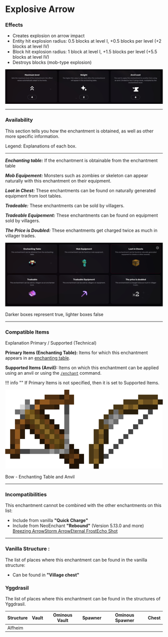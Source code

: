 # Explosive Arrow
### Effects
*   Creates explosion on arrow impact
*   Entity hit explosion radius: 0.5 blocks at level I, +0.5 blocks per level (+2 blocks at level IV)
*   Block hit explosion radius: 1 block at level I, +1.5 blocks per level (+5.5 blocks at level IV)
*   Destroys blocks (mob-type explosion)

![](/images/voxel/enchantment/bow-enchantment/image_1756618455412_471.png)

* * *

### Availability

This section tells you how the enchantment is obtained, as well as other more specific information.

Legend: Explanations of each box.[](#legend-explanations-of-each-box)

* * *

_**Enchanting table:**_ If the enchantment is obtainable from the enchantment table

_**Mob Equipement:**_ Monsters such as zombies or skeleton can appear naturally with this enchantment on their equipment.

_**Loot in Chest:**_ These enchantments can be found on naturally generated equipment from loot tables.

_**Tradeable:**_ These enchantments can be sold by villagers.

_**Tradeable Equipement:**_ These enchantments can be found on equipment sold by villagers.

_**The Price is Doubled:**_ These enchantments get charged twice as much in villager trades.

![](/images/voxel/enchantment/bow-enchantment/image_1756618455412_829.png)

Darker boxes represent true, lighter boxes false

* * *

### Compatible Items
Explanation Primary / Supported (Technical)[](#explanation-primary-supported-technical)

**Primary Items (Enchanting Table):** Items for which this enchantment appears in an [enchanting table](https://minecraft.wiki/w/Enchanting_table).

**Supported Items (Anvil):** Items on which this enchantment can be applied using an anvil or using the [`/enchant`](https://minecraft.wiki/w/Commands/enchant) command.

!!! info ""
    If Primary Items is not specified, then it is set to Supported Items.

![](/images/voxel/enchantment/bow-enchantment/image_1756618455412_670.png)

Bow - Enchanting Table and Anvil

* * *

### Incompatibilities

This enchantment cannot be combined with the other enchantments on this list:

*   Include from vanilla **"Quick Charge"**
*   Include from NeoEnchant **"Rebound"** (Version 5.13.0 and more)
[Breezing Arrow](/external/neoenchants/enchantment/bow-enchantment/breezing-arrow)[Storm Arrow](/external/neoenchants/enchantment/bow-enchantment/storm-arrow)[Eternal Frost](/external/neoenchants/enchantment/bow-enchantment/eternal-frost)[Echo Shot](/external/neoenchants/enchantment/bow-enchantment/echo-shot)

* * *

### Vanilla Structure :

The list of places where this enchantment can be found in the vanilla structure:

*   Can be found in **"Village chest"**
### Yggdrasil

The list of places where this enchantment can be found in the structures of Yggdrasil.

| Structure | Vault | Ominous Vault | Spawner | Ominous Spawner | Chest |
| --- | --- | --- | --- | --- | --- |
| Alfheim |  |  |  |  |  |